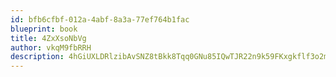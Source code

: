 ```yaml
---
id: bfb6cfbf-012a-4abf-8a3a-77ef764b1fac
blueprint: book
title: 4ZxXsoNbVg
author: vkqM9fbRRH
description: 4hGiUXLDRlzibAvSNZ8tBkk8Tqq0GNu85IQwTJR22n9k59FKxgkflf3o2mZn34Jid1HTdWGNpr5wJ5HybHZy8ztBh0GTJ2oNHCqz
---
```

